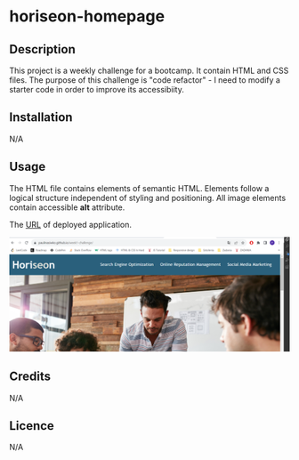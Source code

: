 # horiseon-homepage

## Description
This project is a weekly challenge for a bootcamp. It contain HTML and CSS files. The purpose of this challenge is "code refactor" - I need to modify a starter code in order to improve its accessibiity.

## Installation
N/A

## Usage
The HTML file contains elements of semantic HTML. Elements follow a logical structure independent of styling and positioning. All image elements contain accessible **alt** attribute.

The [URL](https://paulinasiwko.github.io/horiseon-homepage/) of deployed application.

![A screenshot of the deployed application](./assets/images/screenshot.png)

## Credits
N/A

## Licence
N/A

